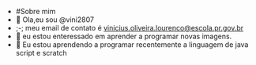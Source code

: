 -   #Sobre mim
- 👋 Ola,eu sou @vini2807
- ;-; meu email de contato é vinicius.oliveira.lourenco@escola.pr.gov.br
- 👀 eu estou enteressado em aprender a programar novas imagens.
- 🌱 Eu estou aprendendo a programar recentemente a linguagem de java script e scratch



